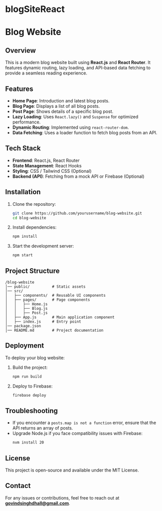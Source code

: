 # blogSiteReact
# Blog Website

## Overview
This is a modern blog website built using **React.js** and **React Router**. It features dynamic routing, lazy loading, and API-based data fetching to provide a seamless reading experience.

## Features
- **Home Page**: Introduction and latest blog posts.
- **Blog Page**: Displays a list of all blog posts.
- **Post Page**: Shows details of a specific blog post.
- **Lazy Loading**: Uses `React.lazy()` and `Suspense` for optimized performance.
- **Dynamic Routing**: Implemented using `react-router-dom`.
- **Data Fetching**: Uses a loader function to fetch blog posts from an API.

## Tech Stack
- **Frontend**: React.js, React Router
- **State Management**: React Hooks
- **Styling**: CSS / Tailwind CSS (Optional)
- **Backend (API)**: Fetching from a mock API or Firebase (Optional)

## Installation

1. Clone the repository:
   ```sh
   git clone https://github.com/yourusername/blog-website.git
   cd blog-website
   ```

2. Install dependencies:
   ```sh
   npm install
   ```

3. Start the development server:
   ```sh
   npm start
   ```

## Project Structure
```
/blog-website
│── public/          # Static assets
│── src/
│   ├── components/  # Reusable UI components
│   ├── pages/       # Page components
│   │   ├── Home.js
│   │   ├── Blog.js
│   │   ├── Post.js
│   ├── App.js       # Main application component
│   ├── index.js     # Entry point
│── package.json
│── README.md        # Project documentation
```

## Deployment
To deploy your blog website:

1. Build the project:
   ```sh
   npm run build
   ```

2. Deploy to Firebase:
   ```sh
   firebase deploy
   ```

## Troubleshooting
- If you encounter a `posts.map is not a function` error, ensure that the API returns an array of posts.
- Upgrade Node.js if you face compatibility issues with Firebase:
  ```sh
  nvm install 20
  ```

## License
This project is open-source and available under the MIT License.

## Contact
For any issues or contributions, feel free to reach out at **govindsinghdhall@gmail.com**.

